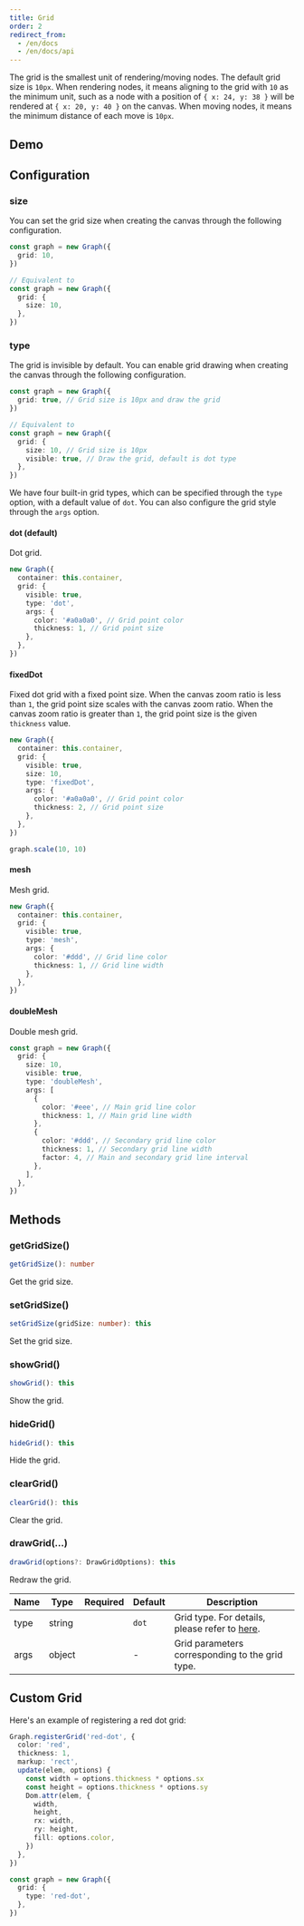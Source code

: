 ```yaml
---
title: Grid
order: 2
redirect_from:
  - /en/docs
  - /en/docs/api
---
```


The grid is the smallest unit of rendering/moving nodes. The default grid size is `10px`. When rendering nodes, it means aligning to the grid with `10` as the minimum unit, such as a node with a position of `{ x: 24, y: 38 }` will be rendered at `{ x: 20, y: 40 }` on the canvas. When moving nodes, it means the minimum distance of each move is `10px`.

## Demo

<code id="api-graph-grid" src="@/src/api/grid/playground/index.tsx"></code>

## Configuration

### size

You can set the grid size when creating the canvas through the following configuration.

```ts
const graph = new Graph({
  grid: 10,
})

// Equivalent to
const graph = new Graph({
  grid: {
    size: 10,
  },
})
```

### type

The grid is invisible by default. You can enable grid drawing when creating the canvas through the following configuration.

```ts
const graph = new Graph({
  grid: true, // Grid size is 10px and draw the grid
})

// Equivalent to
const graph = new Graph({
  grid: {
    size: 10, // Grid size is 10px
    visible: true, // Draw the grid, default is dot type
  },
})
```

We have four built-in grid types, which can be specified through the `type` option, with a default value of `dot`. You can also configure the grid style through the `args` option.

#### dot (default)

Dot grid.

```ts
new Graph({
  container: this.container,
  grid: {
    visible: true,
    type: 'dot',
    args: {
      color: '#a0a0a0', // Grid point color
      thickness: 1, // Grid point size
    },
  },
})
```

#### fixedDot

Fixed dot grid with a fixed point size. When the canvas zoom ratio is less than `1`, the grid point size scales with the canvas zoom ratio. When the canvas zoom ratio is greater than `1`, the grid point size is the given `thickness` value.

```ts
new Graph({
  container: this.container,
  grid: {
    visible: true,
    size: 10,
    type: 'fixedDot',
    args: {
      color: '#a0a0a0', // Grid point color
      thickness: 2, // Grid point size
    },
  },
})

graph.scale(10, 10)
```

#### mesh

Mesh grid.

```ts
new Graph({
  container: this.container,
  grid: {
    visible: true,
    type: 'mesh',
    args: {
      color: '#ddd', // Grid line color
      thickness: 1, // Grid line width
    },
  },
})
```

#### doubleMesh

Double mesh grid.

```ts
const graph = new Graph({
  grid: {
    size: 10,
    visible: true,
    type: 'doubleMesh',
    args: [
      {
        color: '#eee', // Main grid line color
        thickness: 1, // Main grid line width
      },
      {
        color: '#ddd', // Secondary grid line color
        thickness: 1, // Secondary grid line width
        factor: 4, // Main and secondary grid line interval
      },
    ],
  },
})
```

## Methods

### getGridSize()

```ts
getGridSize(): number
```

Get the grid size.

### setGridSize()

```ts
setGridSize(gridSize: number): this
```

Set the grid size.

### showGrid()

```ts
showGrid(): this
```

Show the grid.

### hideGrid()

```ts
hideGrid(): this
```

Hide the grid.

### clearGrid()

```ts
clearGrid(): this
```

Clear the grid.

### drawGrid(...)

```ts
drawGrid(options?: DrawGridOptions): this
```

Redraw the grid.

| Name | Type | Required | Default | Description |
| --- | --- | :-: | --- | --- |
| type | string |  | `dot` | Grid type. For details, please refer to [here](/en/docs/api/registry/grid). |
| args | object |  | - | Grid parameters corresponding to the grid type. |

## Custom Grid

Here's an example of registering a red dot grid:

```ts
Graph.registerGrid('red-dot', {
  color: 'red',
  thickness: 1,
  markup: 'rect',
  update(elem, options) {
    const width = options.thickness * options.sx
    const height = options.thickness * options.sy
    Dom.attr(elem, {
      width,
      height,
      rx: width,
      ry: height,
      fill: options.color,
    })
  },
})

const graph = new Graph({
  grid: {
    type: 'red-dot',
  },
})
```
